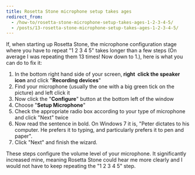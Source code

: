 ```yaml
---
title: Rosetta Stone microphone setup takes ages
redirect_from:
  - /how-to/rosetta-stone-microphone-setup-takes-ages-1-2-3-4-5/
  - /posts/13-rosetta-stone-microphone-setup-takes-ages-1-2-3-4-5/
---
```


<p>If, when starting up Rosetta Stone, the microphone configuration stage where you have to repeat &quot;1 2 3 4 5&quot; takes longer than a few steps (On average I was repeating them 13 times! Now down to 1.), here is what you can do to fix it:</p>

<ol>
	<li>In the bottom right hand side of your screen,<strong> right &nbsp;click the speaker icon</strong> and click &quot;<strong>Recording devices</strong>&quot;</li>
	<li>Find your microphone (usually the one with a big green tick on the picture) and left click it</li>
	<li>Now click the &quot;<strong>Configure</strong>&quot; button at the bottom left of the window</li>
	<li>Choose &quot;<strong>Setup Microphone</strong>&quot;</li>
	<li>Check the appropriate radio box according to your type of microphone and click &quot;Next&quot; twice</li>
	<li>Now read the sentence in bold. On Windows 7 it is, &quot;Peter dictates to his computer. He prefers it to typing, and particularly prefers it to pen and paper&quot;.</li>
	<li>Click &quot;Next&quot; and finish the wizard.</li>
</ol>

<p>These steps configure the volume level of your microphone. It significantly increased mine, meaning Rosetta Stone could hear me more clearly and I would not have to keep repeating the &quot;1 2 3 4 5&quot; step.</p>
